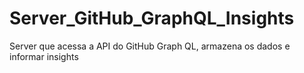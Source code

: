 # Server_GitHub_GraphQL_Insights
Server que acessa a API do GitHub Graph QL, armazena os dados e informar insights
